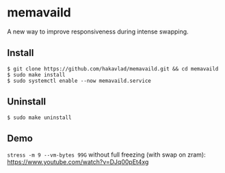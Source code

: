 
# memavaild

A new way to improve responsiveness during intense swapping.

## Install
```
$ git clone https://github.com/hakavlad/memavaild.git && cd memavaild
$ sudo make install
$ sudo systemctl enable --now memavaild.service
```

## Uninstall
```
$ sudo make uninstall
```

## Demo
`stress -m 9 --vm-bytes 99G` without full freezing (with swap on zram): https://www.youtube.com/watch?v=DJq00pEt4xg
